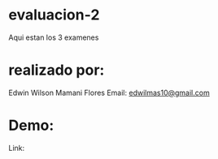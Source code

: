# evaluacion-2
Aqui estan los 3 examenes

realizado por:
==================
Edwin Wilson Mamani Flores
Email: edwilmas10@gmail.com

Demo:
====================
Link: []()
